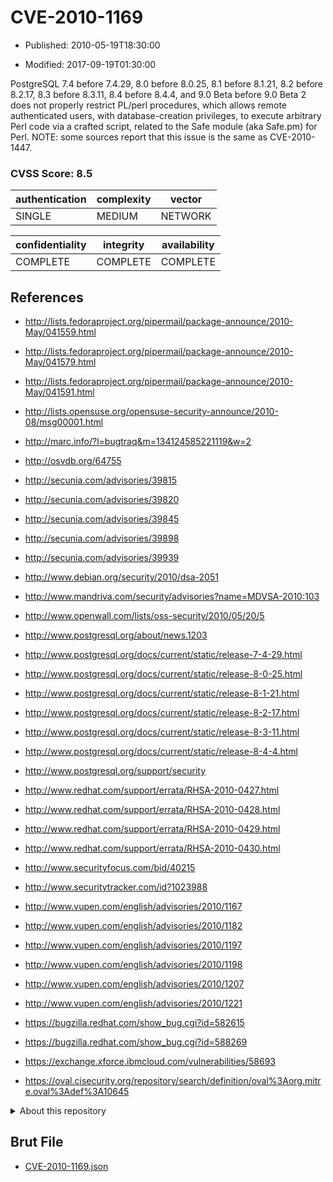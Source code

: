 # CVE-2010-1169

- Published: 2010-05-19T18:30:00

- Modified: 2017-09-19T01:30:00

PostgreSQL 7.4 before 7.4.29, 8.0 before 8.0.25, 8.1 before 8.1.21, 8.2 before 8.2.17, 8.3 before 8.3.11, 8.4 before 8.4.4, and 9.0 Beta before 9.0 Beta 2 does not properly restrict PL/perl procedures, which allows remote authenticated users, with database-creation privileges, to execute arbitrary Perl code via a crafted script, related to the Safe module (aka Safe.pm) for Perl. NOTE: some sources report that this issue is the same as CVE-2010-1447.

### CVSS Score: **8.5**

| authentication | complexity | vector |
| --- | --- | --- |
| SINGLE | MEDIUM | NETWORK |

| confidentiality | integrity | availability |
| --- | --- | --- |
| COMPLETE | COMPLETE | COMPLETE |

## References

* http://lists.fedoraproject.org/pipermail/package-announce/2010-May/041559.html

* http://lists.fedoraproject.org/pipermail/package-announce/2010-May/041579.html

* http://lists.fedoraproject.org/pipermail/package-announce/2010-May/041591.html

* http://lists.opensuse.org/opensuse-security-announce/2010-08/msg00001.html

* http://marc.info/?l=bugtraq&m=134124585221119&w=2

* http://osvdb.org/64755

* http://secunia.com/advisories/39815

* http://secunia.com/advisories/39820

* http://secunia.com/advisories/39845

* http://secunia.com/advisories/39898

* http://secunia.com/advisories/39939

* http://www.debian.org/security/2010/dsa-2051

* http://www.mandriva.com/security/advisories?name=MDVSA-2010:103

* http://www.openwall.com/lists/oss-security/2010/05/20/5

* http://www.postgresql.org/about/news.1203

* http://www.postgresql.org/docs/current/static/release-7-4-29.html

* http://www.postgresql.org/docs/current/static/release-8-0-25.html

* http://www.postgresql.org/docs/current/static/release-8-1-21.html

* http://www.postgresql.org/docs/current/static/release-8-2-17.html

* http://www.postgresql.org/docs/current/static/release-8-3-11.html

* http://www.postgresql.org/docs/current/static/release-8-4-4.html

* http://www.postgresql.org/support/security

* http://www.redhat.com/support/errata/RHSA-2010-0427.html

* http://www.redhat.com/support/errata/RHSA-2010-0428.html

* http://www.redhat.com/support/errata/RHSA-2010-0429.html

* http://www.redhat.com/support/errata/RHSA-2010-0430.html

* http://www.securityfocus.com/bid/40215

* http://www.securitytracker.com/id?1023988

* http://www.vupen.com/english/advisories/2010/1167

* http://www.vupen.com/english/advisories/2010/1182

* http://www.vupen.com/english/advisories/2010/1197

* http://www.vupen.com/english/advisories/2010/1198

* http://www.vupen.com/english/advisories/2010/1207

* http://www.vupen.com/english/advisories/2010/1221

* https://bugzilla.redhat.com/show_bug.cgi?id=582615

* https://bugzilla.redhat.com/show_bug.cgi?id=588269

* https://exchange.xforce.ibmcloud.com/vulnerabilities/58693

* https://oval.cisecurity.org/repository/search/definition/oval%3Aorg.mitre.oval%3Adef%3A10645

<details>
<summary>About this repository</summary> 

  This repository is part of the project [Live Hack CVE](https://github.com/Live-Hack-CVE). Main website can be found [www.live-hack.org](https://www.live-hack.org) 
  
  Made by [Sn0wAlice](https://github.com/Sn0wAlice) for the people that care about security and need to have a feed of the latest CVEs. Hope you enjoy it, don't forget to star the repo and follow me on [Twitter](https://twitter.com/Sn0wAlice) and [Github](https://github.com/Sn0wAlice). And that is my [personnal website](https://www.alice-snow.me/)

  - [Home Page](https://github.com/Live-Hack-CVE)
  - [Framework](https://github.com/Live-Hack-CVE/cve-framework)
  - [CVE database](https://github.com/Live-Hack-CVE/full_database)
  - [Changelog](https://github.com/Live-Hack-CVE/Changelog)
</details>

## Brut File

* [CVE-2010-1169.json](https://raw.githubusercontent.com/Live-Hack-CVE/full_database/main/cves/2010/CVE-2010-1169.json)

